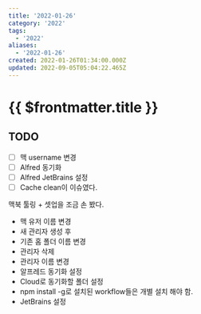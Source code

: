 ```yaml
---
title: '2022-01-26'
category: '2022'
tags:
  - '2022'
aliases:
  - '2022-01-26'
created: 2022-01-26T01:34:00.000Z
updated: 2022-09-05T05:04:22.465Z
---
```


# {{ $frontmatter.title }}

## **TODO**

- [ ] 맥 username 변경
- [ ] Alfred 동기화
- [ ] Alfred JetBrains 설정
- [ ] Cache clean이 이슈였다.

맥북 툴링 + 셋업을 조금 손 봤다.

- 맥 유저 이름 변경
- 새 관리자 생성 후
- 기존 홈 폴더 이름 변경
- 관리자 삭제
- 관리자 이름 변경
- 알프레드 동기화 설정
- Cloud로 동기화할 폴더 설정
- npm install -g로 설치된 workflow들은 개별 설치 해야 함.
- JetBrains 설정
